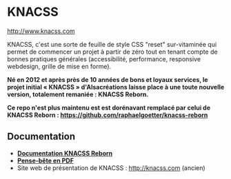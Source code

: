 # KNACSS

<http://www.knacss.com>

KNACSS, c'est une sorte de feuille de style CSS "reset" sur-vitaminée qui permet de commencer un projet à partir de zéro tout en tenant compte de bonnes pratiques générales (accessibilité, performance, responsive webdesign, grille de mise en forme).

**Né en 2012 et après près de 10 années de bons et loyaux services, le projet initial « KNACSS » d'Alsacréations laisse place à une toute nouvelle version, totalement remaniée : KNACSS Reborn.**

**Ce repo n'est plus maintenu est est dorénavant remplacé par celui de KNACSS Reborn : <https://github.com/raphaelgoetter/knacss-reborn>**

## Documentation

- [**Documentation KNACSS Reborn**](https://www.knacss.com/doc.html)
- [**Pense-bête en PDF**](https://www.knacss.com/assets/pdf/knacss7-cheatsheet.pdf)
- Site web de présentation de KNACSS : <http://knacss.com> (ancien)
